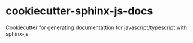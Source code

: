 # cookiecutter-sphinx-js-docs
Cookiecutter for generating documentattion for javascript/typescript with sphinx-js
